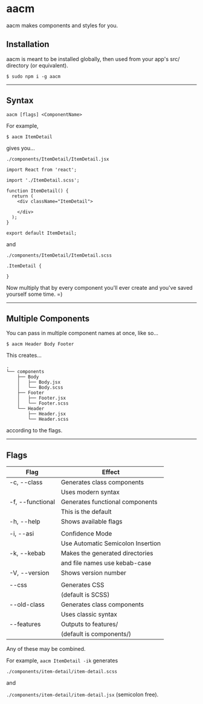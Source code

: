 # aacm
aacm makes components and styles for you.

## Installation
aacm is meant to be installed globally, then used from your app's src/ directory (or equivalent). 

`$ sudo npm i -g aacm`

-----------------------------------------

## Syntax

`aacm [flags] <ComponentName>`

For example, 

`$ aacm ItemDetail`

gives you...

`./components/ItemDetail/ItemDetail.jsx`

```
import React from 'react';

import './ItemDetail.scss';

function ItemDetail() {
  return (
    <div className="ItemDetail">

    </div>
  );
}

export default ItemDetail;
```

and

`./components/ItemDetail/ItemDetail.scss`

```
.ItemDetail {
    
}
```

Now multiply that by every component you'll ever create and you've saved yourself some time. =)

-----------------------------------------

## Multiple Components

You can pass in multiple component names at once, like so...

`$ aacm Header Body Footer`

This creates...

```
.
└── components
    ├── Body
    │   ├── Body.jsx
    │   └── Body.scss
    ├── Footer
    │   ├── Footer.jsx
    │   └── Footer.scss
    └── Header
        ├── Header.jsx
        └── Header.scss
```

according to the flags.

-----------------------------------------

## Flags

|Flag              | Effect                                   |
| ---------------- | ---------------------------------------- |
| -c, --class      | Generates class components               |
|                  | Uses modern syntax                       |
| -f, --functional | Generates functional components          |
|                  | This is the default                      |
| -h, --help       | Shows available flags                    |
|                  |                                          |
| -i, --asi        | Confidence Mode                          |
|                  | Use Automatic Semicolon Insertion        |
| -k, --kebab      | Makes the generated directories          |
|                  | and file names use kebab-case            |
| -V, --version    | Shows version number                     |
|                  |                                          |
| --css            | Generates CSS                            |
|                  | (default is SCSS)                        |
| --old-class      | Generates class components               |
|                  | Uses classic syntax                      |
| --features       | Outputs to features/                     |
|                  | (default is components/)                 |

Any of these may be combined. 

For example, `aacm ItemDetail -ik`
generates

`./components/item-detail/item-detail.scss`

and

`./components/item-detail/item-detail.jsx` (semicolon free).
